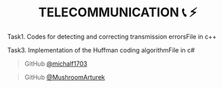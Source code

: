 
<h1 align="center">
  <br>
  <br>
  TELECOMMUNICATION 📞 ⚡️
  <br>
</h1>
Task1. Codes for detecting and correcting transmission errorsFile in c++ 



Task3. Implementation of the Huffman coding algorithmFile in c#

> GitHub [@michalf1703](https://github.com/michalf1703)

> GitHub [@MushroomArturek](https://github.com/MushroomArturek)




